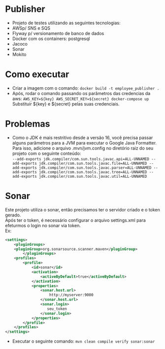 # Publisher
* Projeto de testes utilizando as seguintes tecnologias:
* AWSp/ SNS e SQS
* Flyway p/ versionamento de banco de dados
* Docker com os containers: postgresql
* Jacoco
* Sonar
* Mokito

# Como executar
- Criar a imagem com o comando: `docker build -t employee_publisher .`
- Após, rodar o comando passando os parâmetros das credencias da aws: `AWS_KEY=${key} AWS_SECRET_KEY=${secret} docker-compose up` <br>
Substituir ${key} e ${secret} pelas suas credenciais.

# Problemas
- Como o JDK é mais restritivo desde a versão 16, você precisa passar alguns parâmetros para a JVM para executar o Google Java Formatter. Para isso, adicione o arquivo .mvn/jvm.config no diretório raiz do seu projeto com o seguinte conteúdo: <br>
`--add-exports jdk.compiler/com.sun.tools.javac.api=ALL-UNNAMED --add-exports jdk.compiler/com.sun.tools.javac.file=ALL-UNNAMED --add-exports jdk.compiler/com.sun.tools.javac.parser=ALL-UNNAMED --add-exports jdk.compiler/com.sun.tools.javac.tree=ALL-UNNAMED --add-exports jdk.compiler/com.sun.tools.javac.util=ALL-UNNAMED `
# Sonar
Este projeto utiliza o sonar, então precisamos ter o servidor criado  e o token gerado. <br>
Após ter o token, é necessário configurar o arquivo settings.xml para efeturmos o login no sonar via token. <br>
Ex: <br>
```xml
<settings>
    <pluginGroups>
    <pluginGroup>org.sonarsource.scanner.maven</pluginGroup>
        </pluginGroups>
    <profiles>
        <profile>
            <id>sonar</id>
            <activation>
                <activeByDefault>true</activeByDefault>
            </activation>
            <properties>
                <sonar.host.url>
                    http://myserver:9000
                </sonar.host.url>
                <sonar.login>
                   seu_token
                </sonar.login>
            </properties>
        </profile>
    </profiles>
</settings>
```
- Executar o seguinte comando: `mvn clean compile verify sonar:sonar`